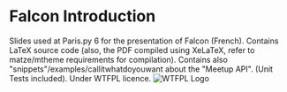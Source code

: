 # Falcon Introduction
Slides used at Paris.py 6 for the presentation of Falcon (French).
Contains LaTeX source code (also, the PDF compiled using XeLaTeX, refer to matze/mtheme requirements for compilation).
Contains also "snippets"/examples/callitwhatdoyouwant about the "Meetup API". (Unit Tests included).
Under WTFPL licence.
![WTFPL Logo](http://www.wtfpl.net/wp-content/uploads/2012/12/logo-220x1601.png)
